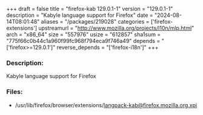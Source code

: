 +++
draft = false
title = "firefox-kab 129.0.1-1"
version = "129.0.1-1"
description = "Kabyle language support for Firefox"
date = "2024-08-14T08:01:48"
aliases = "/packages/219028"
categories = ['firefox-extensions']
upstreamurl = "http://www.mozilla.org/projects/l10n/mlp.html"
arch = "x86_64"
size = "557976"
usize = "612857"
sha1sum = "775f66c0b44c1a960f99fc968f794eca9f746a49"
depends = "['firefox>=129.0.1']"
reverse_depends = "['firefox-i18n']"
+++
### Description: 
Kabyle language support for Firefox

### Files: 
* /usr/lib/firefox/browser/extensions/langpack-kab@firefox.mozilla.org.xpi

